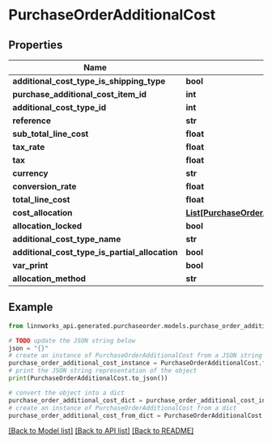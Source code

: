 # PurchaseOrderAdditionalCost


## Properties

Name | Type | Description | Notes
------------ | ------------- | ------------- | -------------
**additional_cost_type_is_shipping_type** | **bool** |  | [optional] 
**purchase_additional_cost_item_id** | **int** |  | [optional] 
**additional_cost_type_id** | **int** |  | [optional] 
**reference** | **str** |  | [optional] 
**sub_total_line_cost** | **float** |  | [optional] 
**tax_rate** | **float** |  | [optional] 
**tax** | **float** |  | [optional] 
**currency** | **str** |  | [optional] 
**conversion_rate** | **float** |  | [optional] 
**total_line_cost** | **float** |  | [optional] 
**cost_allocation** | [**List[PurchaseOrderAdditionalCostAllocation]**](PurchaseOrderAdditionalCostAllocation.md) |  | [optional] 
**allocation_locked** | **bool** |  | [optional] 
**additional_cost_type_name** | **str** |  | [optional] 
**additional_cost_type_is_partial_allocation** | **bool** |  | [optional] 
**var_print** | **bool** |  | [optional] 
**allocation_method** | **str** |  | [optional] 

## Example

```python
from linnworks_api.generated.purchaseorder.models.purchase_order_additional_cost import PurchaseOrderAdditionalCost

# TODO update the JSON string below
json = "{}"
# create an instance of PurchaseOrderAdditionalCost from a JSON string
purchase_order_additional_cost_instance = PurchaseOrderAdditionalCost.from_json(json)
# print the JSON string representation of the object
print(PurchaseOrderAdditionalCost.to_json())

# convert the object into a dict
purchase_order_additional_cost_dict = purchase_order_additional_cost_instance.to_dict()
# create an instance of PurchaseOrderAdditionalCost from a dict
purchase_order_additional_cost_from_dict = PurchaseOrderAdditionalCost.from_dict(purchase_order_additional_cost_dict)
```
[[Back to Model list]](../README.md#documentation-for-models) [[Back to API list]](../README.md#documentation-for-api-endpoints) [[Back to README]](../README.md)


